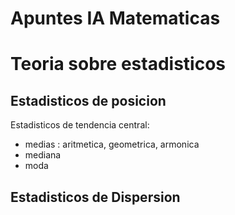 # Apuntes IA Matematicas

# Teoria sobre estadisticos

## Estadisticos de posicion

Estadisticos de tendencia central:
- medias : aritmetica, geometrica, armonica
- mediana
- moda


## Estadisticos de Dispersion



